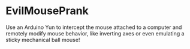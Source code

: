 EvilMousePrank
==============

Use an Arduino Yun to intercept the mouse attached to a computer and remotely modify mouse behavior, like inverting axes or even emulating a sticky mechanical ball mouse!
